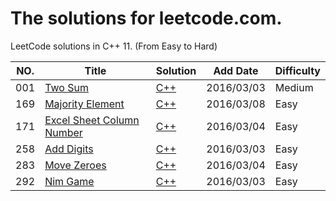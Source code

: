The solutions for leetcode.com.
========================
LeetCode solutions in C++ 11. (From Easy to Hard)




|NO.|Title|Solution|Add Date|Difficulty|
|---|-----|--------|--------|----------|
|001|[Two Sum][001]|[C++](001_Two_Sum/solution.h)|2016/03/03|Medium|
|169|[Majority Element][169]|[C++](169_Majority_Element/solution.h)|2016/03/08|Easy|
|171|[Excel Sheet Column Number][171]|[C++](171_Excel_Sheet_Column_Number/solution.h)|2016/03/04|Easy|
|258|[Add Digits][258]|[C++](258_Add_Digits/solution.h)|2016/03/03|Easy|
|283|[Move Zeroes][283]|[C++](283_Move_Zeroes/solution.h)|2016/03/04|Easy|
|292|[Nim Game][292]|[C++](292_Nim_Game/solution.h)|2016/03/03|Easy|



[001]:https://leetcode.com/problems/two-sum/
[169]:https://leetcode.com/problems/majority-element/
[171]:https://leetcode.com/problems/excel-sheet-column-number/
[258]:https://leetcode.com/problems/add-digits/
[283]:https://leetcode.com/problems/move-zeroes/
[292]:https://leetcode.com/problems/nim-game/











